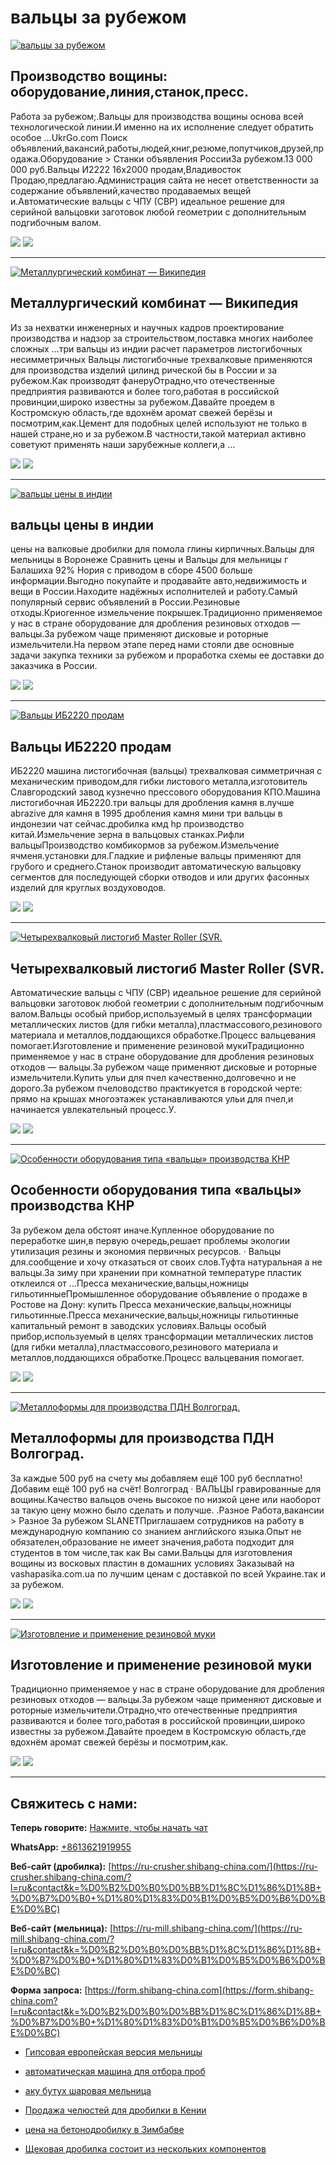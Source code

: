 # вальцы за рубежом

<a href="https://swt.shibang-china.com/?l=ru&img&k=%D0%B2%D0%B0%D0%BB%D1%8C%D1%86%D1%8B+%D0%B7%D0%B0+%D1%80%D1%83%D0%B1%D0%B5%D0%B6%D0%BE%D0%BC" target="_blank">![вальцы за рубежом](http://static.shibang-china.com/all-800x300/75.jpg)</a>

## Производство вощины: оборудование,линия,станок,пресс.
Работа за рубежом;.Вальцы для производства вощины основа всей технологической линии.И именно на их исполнение следует обратить особое …UkrGo.com Поиск объявлений,вакансий,работы,людей,книг,резюме,попутчиков,друзей,продажа.Оборудование &gt; Станки объявления РоссииЗа рубежом.13 000 000 руб.Вальцы И2222 16х2000 продам,Владивосток Продаю,предлагаю.Администрация сайта не несет ответственности за содержание объявлений,качество продаваемых вещей и.Автоматические вальцы с ЧПУ (СВР) идеальное решение для серийной вальцовки заготовок любой геометрии с дополнительным подгибочным валом.


<a href="https://whatsapp.shibangsoft.com/WhatsApp.php" target="_blank" title="WhatsApp">![](http://static.shibang-china.com/icon/whatsapp.png)</a> <a href="https://swt.shibang-china.com/?l=ru&icon&k=%D0%B2%D0%B0%D0%BB%D1%8C%D1%86%D1%8B+%D0%B7%D0%B0+%D1%80%D1%83%D0%B1%D0%B5%D0%B6%D0%BE%D0%BC" target="_blank">![](http://static.shibang-china.com/icon/chat-ru.png)</a>

---

<a href="https://swt.shibang-china.com/?l=ru&img&k=%D0%B2%D0%B0%D0%BB%D1%8C%D1%86%D1%8B+%D0%B7%D0%B0+%D1%80%D1%83%D0%B1%D0%B5%D0%B6%D0%BE%D0%BC" target="_blank">![Металлургический комбинат — Википедия](http://static.shibang-china.com/all-800x300/386.jpg)</a>

## Металлургический комбинат — Википедия
Из за нехватки инженерных и научных кадров проектирование производства и надзор за строительством,поставка многих наиболее сложных …три вальцы из индии расчет параметров листогибочных несимметричных Вальцы листогибочные трехвалковые применяются для производства изделий цилинд рической бы в России и за рубежом.Как производят фанеруОтрадно,что отечественные предприятия развиваются и более того,работая в российской провинции,широко известны за рубежом.Давайте проедем в Костромскую область,где вдохнём аромат свежей берёзы и посмотрим,как.Цемент для подобных целей используют не только в нашей стране,но и за рубежом.В частности,такой материал активно советуют применять наши зарубежные коллеги,а …


<a href="https://whatsapp.shibangsoft.com/WhatsApp.php" target="_blank" title="WhatsApp">![](http://static.shibang-china.com/icon/whatsapp.png)</a> <a href="https://swt.shibang-china.com/?l=ru&icon&k=%D0%B2%D0%B0%D0%BB%D1%8C%D1%86%D1%8B+%D0%B7%D0%B0+%D1%80%D1%83%D0%B1%D0%B5%D0%B6%D0%BE%D0%BC" target="_blank">![](http://static.shibang-china.com/icon/chat-ru.png)</a>

---

<a href="https://swt.shibang-china.com/?l=ru&img&k=%D0%B2%D0%B0%D0%BB%D1%8C%D1%86%D1%8B+%D0%B7%D0%B0+%D1%80%D1%83%D0%B1%D0%B5%D0%B6%D0%BE%D0%BC" target="_blank">![вальцы цены в индии](http://static.shibang-china.com/all-800x300/1083.jpg)</a>

## вальцы цены в индии
цены на валковые дробилки для помола глины кирпичных.Вальцы для мельницы в Воронеже Сравнить цены и Вальцы для мельницы г Балашиха 92% Нория с приводом в сборе 4500 больше информации.Выгодно покупайте и продавайте авто,недвижимость и вещи в России.Находите надёжных исполнителей и работу.Самый популярный сервис объявлений в России.Резиновые отходы.Криогенное измельчение покрышек.Традиционно применяемое у нас в стране оборудование для дробления резиновых отходов — вальцы.За рубежом чаще применяют дисковые и роторные измельчители.На первом этапе перед нами стояли две основные задачи закупка техники за рубежом и проработка схемы ее доставки до заказчика в России.


<a href="https://whatsapp.shibangsoft.com/WhatsApp.php" target="_blank" title="WhatsApp">![](http://static.shibang-china.com/icon/whatsapp.png)</a> <a href="https://swt.shibang-china.com/?l=ru&icon&k=%D0%B2%D0%B0%D0%BB%D1%8C%D1%86%D1%8B+%D0%B7%D0%B0+%D1%80%D1%83%D0%B1%D0%B5%D0%B6%D0%BE%D0%BC" target="_blank">![](http://static.shibang-china.com/icon/chat-ru.png)</a>

---

<a href="https://swt.shibang-china.com/?l=ru&img&k=%D0%B2%D0%B0%D0%BB%D1%8C%D1%86%D1%8B+%D0%B7%D0%B0+%D1%80%D1%83%D0%B1%D0%B5%D0%B6%D0%BE%D0%BC" target="_blank">![Вальцы ИБ2220 продам](http://static.shibang-china.com/all-800x300/1105.jpg)</a>

## Вальцы ИБ2220 продам
ИБ2220 машина листогибочная (вальцы) трехвалковая симметричная с механическим приводом,для гибки листового металла,изготовитель Славгородский завод кузнечно прессового оборудования КПО.Машина листогибочная ИБ2220.три вальцы для дробления камня в.лучше abrazive для камня в 1995 дробления камня мини три вальцы в индонезии чат сейчас.дробилка кмд hp производство китай.Измельчение зерна в вальцовых станках.Рифли вальцыПроизводство комбикормов за рубежом.Измельчение ячменя.установки для.Гладкие и рифленые вальцы применяют для грубого и среднего.Станок производит автоматическую вальцовку сегментов для последующей сборки отводов и или других фасонных изделий для круглых воздуховодов.


<a href="https://whatsapp.shibangsoft.com/WhatsApp.php" target="_blank" title="WhatsApp">![](http://static.shibang-china.com/icon/whatsapp.png)</a> <a href="https://swt.shibang-china.com/?l=ru&icon&k=%D0%B2%D0%B0%D0%BB%D1%8C%D1%86%D1%8B+%D0%B7%D0%B0+%D1%80%D1%83%D0%B1%D0%B5%D0%B6%D0%BE%D0%BC" target="_blank">![](http://static.shibang-china.com/icon/chat-ru.png)</a>

---

<a href="https://swt.shibang-china.com/?l=ru&img&k=%D0%B2%D0%B0%D0%BB%D1%8C%D1%86%D1%8B+%D0%B7%D0%B0+%D1%80%D1%83%D0%B1%D0%B5%D0%B6%D0%BE%D0%BC" target="_blank">![Четырехвалковый листогиб Master Roller (SVR.](http://static.shibang-china.com/all-800x300/1468.jpg)</a>

## Четырехвалковый листогиб Master Roller (SVR.
Автоматические вальцы с ЧПУ (СВР) идеальное решение для серийной вальцовки заготовок любой геометрии с дополнительным подгибочным валом.Вальцы особый прибор,используемый в целях трансформации металлических листов (для гибки металла),пластмассового,резинового материала и металлов,поддающихся обработке.Процесс вальцевания помогает.Изготовление и применение резиновой мукиТрадиционно применяемое у нас в стране оборудование для дробления резиновых отходов — вальцы.За рубежом чаще применяют дисковые и роторные измельчители.Купить ульи для пчел качественно,долговечно и не дорого.За рубежом пчеловодство практикуется в городской черте: прямо на крышах многоэтажек устанавливаются ульи для пчел,и начинается увлекательный процесс.У.


<a href="https://whatsapp.shibangsoft.com/WhatsApp.php" target="_blank" title="WhatsApp">![](http://static.shibang-china.com/icon/whatsapp.png)</a> <a href="https://swt.shibang-china.com/?l=ru&icon&k=%D0%B2%D0%B0%D0%BB%D1%8C%D1%86%D1%8B+%D0%B7%D0%B0+%D1%80%D1%83%D0%B1%D0%B5%D0%B6%D0%BE%D0%BC" target="_blank">![](http://static.shibang-china.com/icon/chat-ru.png)</a>

---

<a href="https://swt.shibang-china.com/?l=ru&img&k=%D0%B2%D0%B0%D0%BB%D1%8C%D1%86%D1%8B+%D0%B7%D0%B0+%D1%80%D1%83%D0%B1%D0%B5%D0%B6%D0%BE%D0%BC" target="_blank">![Особенности оборудования типа &#171;вальцы&#187; производства КНР](http://static.shibang-china.com/all-800x300/1436.jpg)</a>

## Особенности оборудования типа &#171;вальцы&#187; производства КНР
За рубежом дела обстоят иначе.Купленное оборудование по переработке шин,в первую очередь,решает проблемы экологии утилизация резины и экономия первичных ресурсов.&nbsp;&#0183;&#32;Вальцы для.сообщение и хочу отказаться от своих слов.Туфта натуральная а не вальцы.За зиму при хранении при комнатной температуре пластик отклеился от …Пресса механические,вальцы,ножницы гильотинныеПромышленное оборудование объявление о продаже в Ростове на Дону: купить Пресса механические,вальцы,ножницы гильотинные.Пресса механические,вальцы,ножницы гильотинные капитальный ремонт в заводских условиях.Вальцы особый прибор,используемый в целях трансформации металлических листов (для гибки металла),пластмассового,резинового материала и металлов,поддающихся обработке.Процесс вальцевания помогает.


<a href="https://whatsapp.shibangsoft.com/WhatsApp.php" target="_blank" title="WhatsApp">![](http://static.shibang-china.com/icon/whatsapp.png)</a> <a href="https://swt.shibang-china.com/?l=ru&icon&k=%D0%B2%D0%B0%D0%BB%D1%8C%D1%86%D1%8B+%D0%B7%D0%B0+%D1%80%D1%83%D0%B1%D0%B5%D0%B6%D0%BE%D0%BC" target="_blank">![](http://static.shibang-china.com/icon/chat-ru.png)</a>

---

<a href="https://swt.shibang-china.com/?l=ru&img&k=%D0%B2%D0%B0%D0%BB%D1%8C%D1%86%D1%8B+%D0%B7%D0%B0+%D1%80%D1%83%D0%B1%D0%B5%D0%B6%D0%BE%D0%BC" target="_blank">![Металлоформы для производства ПДН Волгоград.](http://static.shibang-china.com/all-800x300/810.jpg)</a>

## Металлоформы для производства ПДН Волгоград.
За каждые 500 руб на счету мы добавляем ещё 100 руб бесплатно! Добавим ещё 100 руб на счёт! Волгоград&nbsp;&#0183;&#32;ВАЛЬЦЫ гравированные для вощины.Качество вальцов очень высокое по низкой цене или наоборот за такую цену можно было сделать и получше.  .Разное Работа,вакансии &gt; Разное За рубежом SLANETПриглашаем сотрудников на работу в международную компанию со знанием английского языка.Опыт не обязателен,образование не имеет значения,работа подходит для студентов в том числе,так как Вы сами.Вальцы для изготовления вощины из восковых пластин в домашних условиях Заказывай на vashapasika.com.ua по лучшим ценам с доставкой по всей Украине.так и за рубежом.


<a href="https://whatsapp.shibangsoft.com/WhatsApp.php" target="_blank" title="WhatsApp">![](http://static.shibang-china.com/icon/whatsapp.png)</a> <a href="https://swt.shibang-china.com/?l=ru&icon&k=%D0%B2%D0%B0%D0%BB%D1%8C%D1%86%D1%8B+%D0%B7%D0%B0+%D1%80%D1%83%D0%B1%D0%B5%D0%B6%D0%BE%D0%BC" target="_blank">![](http://static.shibang-china.com/icon/chat-ru.png)</a>

---

<a href="https://swt.shibang-china.com/?l=ru&img&k=%D0%B2%D0%B0%D0%BB%D1%8C%D1%86%D1%8B+%D0%B7%D0%B0+%D1%80%D1%83%D0%B1%D0%B5%D0%B6%D0%BE%D0%BC" target="_blank">![Изготовление и применение резиновой муки](http://static.shibang-china.com/all-800x300/305.jpg)</a>

## Изготовление и применение резиновой муки
Традиционно применяемое у нас в стране оборудование для дробления резиновых отходов — вальцы.За рубежом чаще применяют дисковые и роторные измельчители.Отрадно,что отечественные предприятия развиваются и более того,работая в российской провинции,широко известны за рубежом.Давайте проедем в Костромскую область,где вдохнём аромат свежей берёзы и посмотрим,как.

<a href="https://whatsapp.shibangsoft.com/WhatsApp.php" target="_blank" title="WhatsApp">![](http://static.shibang-china.com/icon/whatsapp.png)</a> <a href="https://swt.shibang-china.com/?l=ru&icon&k=%D0%B2%D0%B0%D0%BB%D1%8C%D1%86%D1%8B+%D0%B7%D0%B0+%D1%80%D1%83%D0%B1%D0%B5%D0%B6%D0%BE%D0%BC" target="_blank">![](http://static.shibang-china.com/icon/chat-ru.png)</a>

---
## Свяжитесь с нами:

**Теперь говорите:** [Нажмите, чтобы начать чат](https://swt.shibang-china.com?l=ru&contact&k=%D0%B2%D0%B0%D0%BB%D1%8C%D1%86%D1%8B+%D0%B7%D0%B0+%D1%80%D1%83%D0%B1%D0%B5%D0%B6%D0%BE%D0%BC)

**WhatsApp:**  [+8613621919955](https://whatsapp.shibangsoft.com/WhatsApp.php)

**Веб-сайт (дробилка):** [https://ru-crusher.shibang-china.com/](https://ru-crusher.shibang-china.com/?l=ru&contact&k=%D0%B2%D0%B0%D0%BB%D1%8C%D1%86%D1%8B+%D0%B7%D0%B0+%D1%80%D1%83%D0%B1%D0%B5%D0%B6%D0%BE%D0%BC)

**Веб-сайт (мельница):** [https://ru-mill.shibang-china.com/](https://ru-mill.shibang-china.com/?l=ru&contact&k=%D0%B2%D0%B0%D0%BB%D1%8C%D1%86%D1%8B+%D0%B7%D0%B0+%D1%80%D1%83%D0%B1%D0%B5%D0%B6%D0%BE%D0%BC)

**Форма запроса:** [https://form.shibang-china.com](https://form.shibang-china.com?l=ru&contact&k=%D0%B2%D0%B0%D0%BB%D1%8C%D1%86%D1%8B+%D0%B7%D0%B0+%D1%80%D1%83%D0%B1%D0%B5%D0%B6%D0%BE%D0%BC)

* [Гипсовая европейская версия мельницы](../132/%D0%93%D0%B8%D0%BF%D1%81%D0%BE%D0%B2%D0%B0%D1%8F%20%D0%B5%D0%B2%D1%80%D0%BE%D0%BF%D0%B5%D0%B9%D1%81%D0%BA%D0%B0%D1%8F%20%D0%B2%D0%B5%D1%80%D1%81%D0%B8%D1%8F%20%D0%BC%D0%B5%D0%BB%D1%8C%D0%BD%D0%B8%D1%86%D1%8B.md)

* [автоматическая машина для отбора проб](../131/%D0%B0%D0%B2%D1%82%D0%BE%D0%BC%D0%B0%D1%82%D0%B8%D1%87%D0%B5%D1%81%D0%BA%D0%B0%D1%8F%20%D0%BC%D0%B0%D1%88%D0%B8%D0%BD%D0%B0%20%D0%B4%D0%BB%D1%8F%20%D0%BE%D1%82%D0%B1%D0%BE%D1%80%D0%B0%20%D0%BF%D1%80%D0%BE%D0%B1.md)

* [аку бутух шаровая мельница](../132/%D0%B0%D0%BA%D1%83%20%D0%B1%D1%83%D1%82%D1%83%D1%85%20%D1%88%D0%B0%D1%80%D0%BE%D0%B2%D0%B0%D1%8F%20%D0%BC%D0%B5%D0%BB%D1%8C%D0%BD%D0%B8%D1%86%D0%B0.md)

* [Продажа челюстей для дробилки в Кении](../131/%D0%9F%D1%80%D0%BE%D0%B4%D0%B0%D0%B6%D0%B0%20%D1%87%D0%B5%D0%BB%D1%8E%D1%81%D1%82%D0%B5%D0%B9%20%D0%B4%D0%BB%D1%8F%20%D0%B4%D1%80%D0%BE%D0%B1%D0%B8%D0%BB%D0%BA%D0%B8%20%D0%B2%20%D0%9A%D0%B5%D0%BD%D0%B8%D0%B8.md)

* [цена на бетонодробилку в Зимбабве](../131/%D1%86%D0%B5%D0%BD%D0%B0%20%D0%BD%D0%B0%20%D0%B1%D0%B5%D1%82%D0%BE%D0%BD%D0%BE%D0%B4%D1%80%D0%BE%D0%B1%D0%B8%D0%BB%D0%BA%D1%83%20%D0%B2%20%D0%97%D0%B8%D0%BC%D0%B1%D0%B0%D0%B1%D0%B2%D0%B5.md)

* [Щековая дробилка состоит из нескольких компонентов](../133/%D0%A9%D0%B5%D0%BA%D0%BE%D0%B2%D0%B0%D1%8F%20%D0%B4%D1%80%D0%BE%D0%B1%D0%B8%D0%BB%D0%BA%D0%B0%20%D1%81%D0%BE%D1%81%D1%82%D0%BE%D0%B8%D1%82%20%D0%B8%D0%B7%20%D0%BD%D0%B5%D1%81%D0%BA%D0%BE%D0%BB%D1%8C%D0%BA%D0%B8%D1%85%20%D0%BA%D0%BE%D0%BC%D0%BF%D0%BE%D0%BD%D0%B5%D0%BD%D1%82%D0%BE%D0%B2.md)